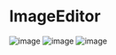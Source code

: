 # ImageEditor

![image](https://github.com/jimmycychang/ImageEditor/assets/103914673/62ed581a-cbf3-4bb4-af16-1d5b6a1c8260)
![image](https://github.com/jimmycychang/ImageEditor/assets/103914673/6e931edd-e8d7-4978-aeeb-fd66d2e47e1c)
![image](https://github.com/jimmycychang/ImageEditor/assets/103914673/b4312dff-e4ae-45ae-8439-a3f5f1d948e3)
